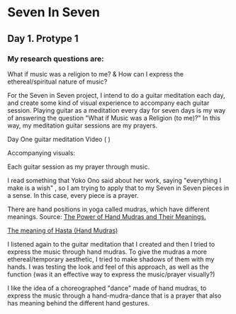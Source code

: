 # Seven In Seven 

## Day 1. Protype 1

### My research questions are: 

What if music was a religion to me? & How can I express the ethereal/spiritual nature of music? 


For the Seven in Seven project, I intend to do a guitar meditation each day, and create some kind of visual experience to accompany each guitar session. Playing guitar as a meditation every day for seven days is my way of answering the question "What if Music was a Religion (to me)?" In this way, my meditation guitar sessions are my prayers. 

Day One guitar meditation Video ( )

Accompanying visuals:

Each guitar session as my prayer through music. 

I read something that Yoko Ono said about her work, saying "everything I make is a wish" , so I am trying to apply that to my Seven in Seven pieces in a sense. In this case, every piece is a prayer.

There are hand positions in yoga called mudras, which have different meanings. Source: [The Power of Hand Mudras and Their Meanings.](https://www.azulfit.com/hand-mudras-power-and-meaning/) 

[The meaning of Hasta (Hand Mudras)](https://www.intuitiveflow.com/the-magic-of-the-hand-mudras/)

I listened again to the guitar meditation that I created and then I tried to express the music through hand mudras. To give the mudras a more ethereal/temporary aesthetic, I tried to make shadows of them with my hands. I was testing the look and feel of this approach, as well as the function (was it an effective way to express the music/prayer visually?)

I like the idea of a choreographed "dance" made of hand mudras, to express the music through a hand-mudra-dance that is a prayer that also has meaning behind the different hand gestures.



